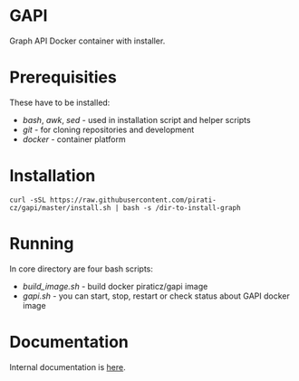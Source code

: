 GAPI
====

Graph API Docker container with installer.

Prerequisities
==============

These have to be installed:

  * *bash*, *awk*, *sed* - used in installation script and helper scripts
  * *git* - for cloning repositories and development
  * *docker* - container platform

Installation
============

```
curl -sSL https://raw.githubusercontent.com/pirati-cz/gapi/master/install.sh | bash -s /dir-to-install-graph
```
 
Running
=======

In core directory are four bash scripts:

  * *build_image.sh* - build docker piraticz/gapi image
  * *gapi.sh* - you can start, stop, restart or check status about GAPI docker image
 
  Documentation
=============

Internal documentation is [here](docs/internal.md).
